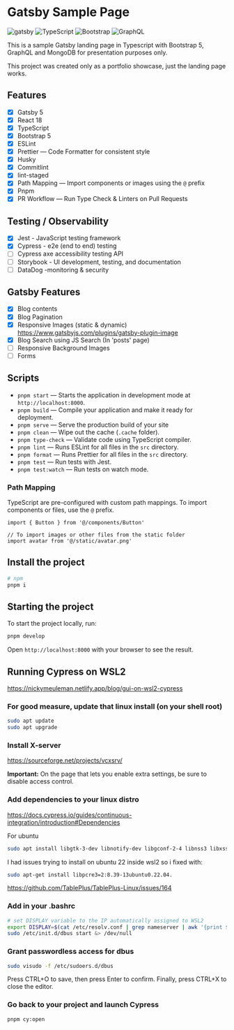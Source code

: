 # Gatsby Sample Page

![gatsby](https://img.shields.io/badge/Gatsby-663399?style=for-the-badge&logo=gatsby&logoColor=white)
![TypeScript](https://img.shields.io/badge/TypeScript-007ACC?style=for-the-badge&logo=typescript&logoColor=white)
![Bootstrap](https://img.shields.io/badge/Bootstrap-563D7C?style=for-the-badge&logo=bootstrap&logoColor=white)
![GraphQL](https://img.shields.io/badge/-GraphQL-E10098?style=for-the-badge&logo=graphql&logoColor=white)

This is a sample Gatsby landing page in Typescript with Bootstrap 5, GraphQL and MongoDB for presentation purposes only.

This project was created only as a portfolio showcase, just the landing page works.

## Features

- [x] Gatsby 5
- [x] React 18
- [x] TypeScript
- [x] Bootstrap 5
- [x] ESLint
- [x] Prettier — Code Formatter for consistent style
- [x] Husky
- [x] Commitlint
- [x] lint-staged
- [x] Path Mapping — Import components or images using the `@` prefix
- [x] Pnpm
- [x] PR Workflow — Run Type Check & Linters on Pull Requests

## Testing / Observability

- [x] Jest - JavaScript testing framework
- [x] Cypress - e2e (end to end) testing
- [ ] Cypress axe accessibility testing API
- [ ] Storybook - UI development, testing, and documentation
- [ ] DataDog -monitoring & security

## Gatsby Features

- [x] Blog contents
- [x] Blog Pagination
- [x] Responsive Images (static & dynamic) <https://www.gatsbyjs.com/plugins/gatsby-plugin-image>
- [x] Blog Search using JS Search (In 'posts' page)
- [ ] Responsive Background Images
- [ ] Forms

## Scripts

- `pnpm start` — Starts the application in development mode at `http://localhost:8000`.
- `pnpm build` — Compile your application and make it ready for deployment.
- `pnpm serve` — Serve the production build of your site
- `pnpm clean` — Wipe out the cache (`.cache` folder).
- `pnpm type-check` — Validate code using TypeScript compiler.
- `pnpm lint` — Runs ESLint for all files in the `src` directory.
- `pnpm format` — Runs Prettier for all files in the `src` directory.
- `pnpm test` — Run tests with Jest.
- `pnpm test:watch` — Run tests on watch mode.

### Path Mapping

TypeScript are pre-configured with custom path mappings. To import components or files, use the `@` prefix.

```tsx
import { Button } from '@/components/Button'

// To import images or other files from the static folder
import avatar from '@/static/avatar.png'
```

## Install the project

```sh
# npm
pnpm i
```

## Starting the project

To start the project locally, run:

```sh
pnpm develop
```

Open `http://localhost:8000` with your browser to see the result.

## Running Cypress on WSL2

<https://nickymeuleman.netlify.app/blog/gui-on-wsl2-cypress>

### For good measure, update that linux install (on your shell root)

```sh
sudo apt update
sudo apt upgrade
```

### Install X-server

<https://sourceforge.net/projects/vcxsrv/>

**Important:** On the page that lets you enable extra settings, be sure to disable access control.

### Add dependencies to your linux distro

<https://docs.cypress.io/guides/continuous-integration/introduction#Dependencies>

For ubuntu

```sh
sudo apt install libgtk-3-dev libnotify-dev libgconf-2-4 libnss3 libxss1 libasound2
```

I had issues trying to install on ubuntu 22 inside wsl2 so i fixed with:

```sh
sudo apt-get install libpcre3=2:8.39-13ubuntu0.22.04.
```

<https://github.com/TablePlus/TablePlus-Linux/issues/164>

### Add in your .bashrc

```sh
# set DISPLAY variable to the IP automatically assigned to WSL2
export DISPLAY=$(cat /etc/resolv.conf | grep nameserver | awk '{print $2; exit;}'):0.0
sudo /etc/init.d/dbus start &> /dev/null
```

### Grant passwordless access for dbus

```sh
sudo visudo -f /etc/sudoers.d/dbus
```

Press CTRL+O to save, then press Enter to confirm. Finally, press CTRL+X to close the editor.

### Go back to your project and launch Cypress

```sh
pnpm cy:open
```
